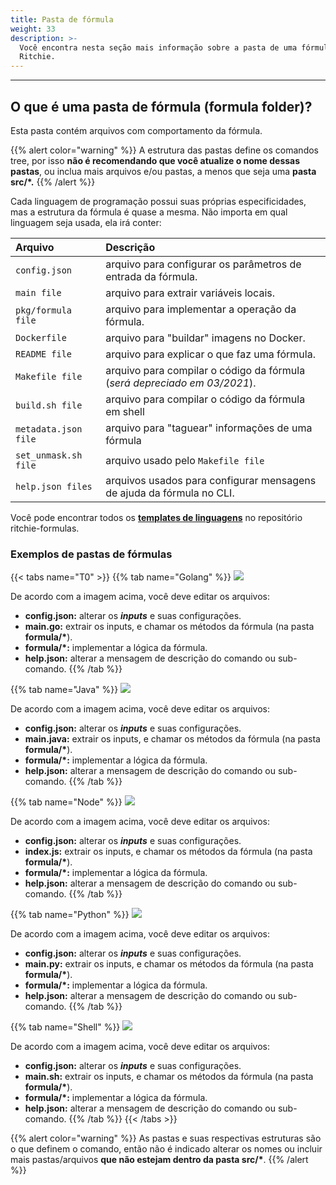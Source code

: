 ```yaml
---
title: Pasta de fórmula
weight: 33
description: >-
  Você encontra nesta seção mais informação sobre a pasta de uma fórmula no
  Ritchie.
---
```


---

## O que é uma pasta de fórmula \(formula folder\)? 

Esta pasta contém arquivos com comportamento da fórmula.

{{% alert color="warning" %}}
A estrutura das pastas define os comandos tree, por isso **não é recomendando que você atualize o nome dessas pastas**, ou inclua mais arquivos e/ou pastas, a menos que seja uma **pasta src/\*.**
{{% /alert %}}

Cada linguagem de programação possui suas próprias especificidades, mas a estrutura da fórmula é quase a mesma. Não importa em qual linguagem seja usada, ela irá conter:

| Arquivo | Descrição |
| :--- | :--- |
| `config.json` | arquivo para configurar os parâmetros de entrada da fórmula. |
| `main file` | arquivo para extrair variáveis locais. |
| `pkg/formula file` | arquivo para implementar a operação da fórmula.  |
| `Dockerfile` | arquivo para "buildar" imagens no Docker.  |
| `README file` | arquivo para explicar o que faz uma fórmula. |
| `Makefile file` | arquivo para compilar o código da fórmula \(_será depreciado em 03/2021_\). |
| `build.sh file` | arquivo para compilar o código da fórmula em shell |
| `metadata.json file` | arquivo para "taguear" informações de uma fórmula  |
| `set_unmask.sh file` | arquivo usado pelo `Makefile file` |
| `help.json files` | arquivos usados para configurar mensagens de ajuda da fórmula no CLI. |

Você pode encontrar todos os [**templates de linguagens**](https://github.com/ZupIT/ritchie-formulas/tree/master/templates/create_formula/languages) no repositório ritchie-formulas.

### Exemplos de pastas de fórmulas 

{{< tabs name="T0" >}}
{{% tab name="Golang" %}}
![](/go%20%281%29%20%281%29%20%281%29.png)

De acordo com a imagem acima, você deve editar os arquivos:

* **config.json:** alterar os _**inputs**_ e suas configurações.
* **main.go:** extrair os inputs, e chamar os métodos da fórmula \(na pasta **formula/\***\).
* **formula/\*:** implementar a lógica da fórmula.
* **help.json:** alterar a mensagem de descrição do comando ou sub-comando.
{{% /tab %}}

{{% tab name="Java" %}}
![](/java%20%282%29%20%282%29%20%282%29.png)

De acordo com a imagem acima, você deve editar os arquivos:

* **config.json:** alterar os _**inputs**_ e suas configurações.
* **main.java:** extrair os inputs, e chamar os métodos da fórmula \(na pasta **formula/\***\).
* **formula/\*:** implementar a lógica da fórmula.
* **help.json:** alterar a mensagem de descrição do comando ou sub-comando.
{{% /tab %}}

{{% tab name="Node" %}}
![](/node%20%283%29%20%283%29%20%282%29.png)

De acordo com a imagem acima, você deve editar os arquivos:

* **config.json:** alterar os _**inputs**_ e suas configurações.
* **index.js:** extrair os inputs, e chamar os métodos da fórmula \(na pasta **formula/\***\).
* **formula/\*:** implementar a lógica da fórmula.
* **help.json:** alterar a mensagem de descrição do comando ou sub-comando.
{{% /tab %}}

{{% tab name="Python" %}}
![](/python%20%282%29%20%281%29.png)

De acordo com a imagem acima, você deve editar os arquivos:

* **config.json:** alterar os _**inputs**_ e suas configurações.
* **main.py:** extrair os inputs, e chamar os métodos da fórmula \(na pasta **formula/\***\).
* **formula/\*:** implementar a lógica da fórmula.
* **help.json:** alterar a mensagem de descrição do comando ou sub-comando.
{{% /tab %}}

{{% tab name="Shell" %}}
![](/shell%20%282%29%20%281%29%20%281%29.png)

De acordo com a imagem acima, você deve editar os arquivos:

* **config.json:** alterar os _**inputs**_ e suas configurações.
* **main.sh:** extrair os inputs, e chamar os métodos da fórmula \(na pasta **formula/\***\).
* **formula/\*:** implementar a lógica da fórmula.
* **help.json:** alterar a mensagem de descrição do comando ou sub-comando.
{{% /tab %}}
{{< /tabs >}}

{{% alert color="warning" %}}
As pastas e suas respectivas estruturas são o que definem o comando, então não é indicado alterar os nomes ou incluir mais pastas/arquivos **que não estejam dentro da pasta src/\***.
{{% /alert %}}

